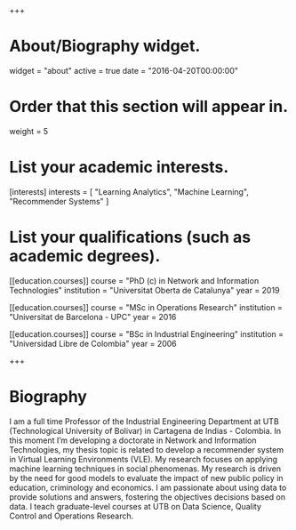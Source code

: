 +++
# About/Biography widget.
widget = "about"
active = true
date = "2016-04-20T00:00:00"

# Order that this section will appear in.
weight = 5

# List your academic interests.
[interests]
  interests = [
    "Learning Analytics",
    "Machine Learning",
    "Recommender Systems"
  ]

# List your qualifications (such as academic degrees).
[[education.courses]]
  course = "PhD (c) in Network and Information Technologies"
  institution = "Universitat Oberta de Catalunya"
  year = 2019

[[education.courses]]
  course = "MSc in Operations Research"
  institution = "Universitat de Barcelona - UPC"
  year = 2016

[[education.courses]]
  course = "BSc in Industrial Engineering"
  institution = "Universidad Libre de Colombia"
  year = 2006
 
+++

# Biography

I am a full time Professor of the Industrial Engineering Department at UTB (Technological University of Bolivar) in Cartagena de Indias - Colombia. In this moment I’m developing a doctorate in Network and Information Technologies, my thesis topic is related to develop a recommender system in Virtual Learning Environments (VLE). My research focuses on applying machine learning techniques in social phenomenas. My research is driven by the need for good models to evaluate the impact of new public policy in education, criminology and economics. I am passionate about using data to provide solutions and answers, fostering the objectives decisions based on data. I teach graduate-level courses at UTB on Data Science, Quality Control and Operations Research. 
